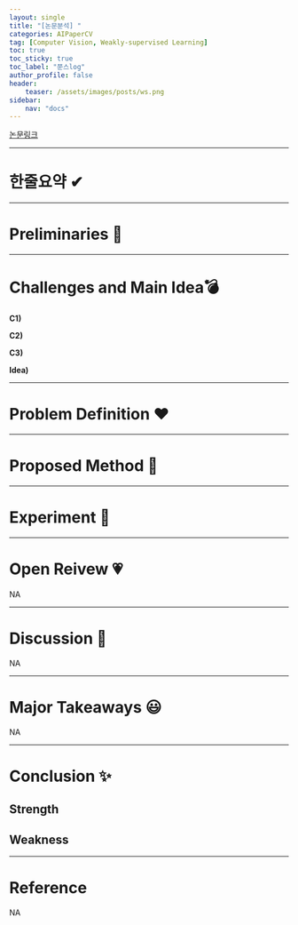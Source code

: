 ```yaml
---
layout: single
title: "[논문분석] "
categories: AIPaperCV
tag: [Computer Vision, Weakly-supervised Learning]
toc: true
toc_sticky: true
toc_label: "쭌스log"
author_profile: false
header:
    teaser: /assets/images/posts/ws.png
sidebar:
    nav: "docs"
---
```


<span style="color:sky"> [논문링크]()  </span>

****
# 한줄요약 ✔

****
# Preliminaries 🍱

****
# Challenges and Main Idea💣
**C1)** <span style="color:orange"> </span>

**C2)** <span style="color:orange"> </span>

**C3)** <span style="color:orange"> </span>

**Idea)** <span style="color:lightgreen"> </span>

****
# Problem Definition ❤️

****
# Proposed Method 🧿
<span style="color:yellow"> </span>

****
# Experiment 👀

****
# Open Reivew 💗
NA

****
# Discussion 🍟
NA

****
# Major Takeaways 😃
NA

****
# Conclusion ✨
## Strength
## Weakness

****
# Reference
NA